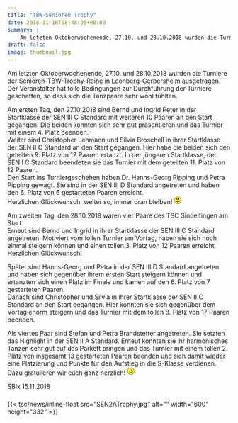 ```yaml
---
title: "TBW-Senioren Trophy"
date: 2018-11-16T08:48:00+00:00
summary: |
    Am letzten Oktoberwochenende, 27.10. und 28.10.2018 wurden die Turniere der Senioren-TBW-Trophy-Reihe in Leonberg-Gerbersheim ausgetragen.
draft: false
image: thumbnail.jpg
---
```


Am letzten Oktoberwochenende, 27.10. und 28.10.2018 wurden die Turniere der Senioren-TBW-Trophy-Reihe in Leonberg-Gerbersheim ausgetragen. Der Veranstalter hat tolle Bedingungen zur Durchführung der Turniere geschaffen, so dass sich die Tanzpaare sehr wohl fühlten.

Am ersten Tag, den 27.10.2018 sind Bernd und Ingrid Peter in der Startklasse der SEN III C Standard mit weiteren 10 Paaren an den Start gegangen. Die beiden konnten sich sehr gut präsentieren und das Turnier mit einem 4. Platz beenden.  
Weiter sind Christopher Lehmann und Silvia Broschell in ihrer Startklasse der SEN II C Standard an den Start gegangen. Hier habe die beiden sich den geteilten 9. Platz von 12 Paaren ertanzt. In der jüngeren Startklasse, der SEN I C Standard beendeten sie das Turnier mit dem geteilten 11. Platz von 12 Paaren.  
Den Start ins Turniergeschehen haben Dr. Hanns-Georg Pipping und Petra Pipping gewagt. Sie sind in der SEN III D Standard angetreten und haben den 6. Platz von 6 gestarteten Paaren erreicht.   
Herzlichen Glückwunsch, weiter so, immer dran bleiben! ![](smiley-smile.gif)

Am zweiten Tag, den 28.10.2018 waren vier Paare des TSC Sindelfingen am Start.   
Erneut sind Bernd und Ingrid in ihrer Startklasse der SEN III C Standard angetreten. Motiviert vom tollen Turnier am Vortag, haben sie sich noch einmal steigern können und einen tollen 3. Platz von 12 Paaren erreicht.  
Herzlichen Glückwunsch!

Später sind Hanns-Georg und Petra in der SEN III D Standard angetreten und haben sich gegenüber ihrem ersten Start steigern können und ertanzten sich einen Platz im Finale und kamen auf den 6. Platz von 7 gestarteten Paaren.   
Danach sind Christopher und Silvia in ihrer Startklasse der SEN II C Standard an den Start gegangen. Hier konnten sie sich gegenüber dem Vortag enorm steigern und das Turnier mit dem tollen 8. Platz von 17 Paaren beenden.

Als viertes Paar sind Stefan und Petra Brandstetter angetreten. Sie setzten das Highlight in der SEN II A Standard. Erneut konnten sie ihr harmonisches Tanzen sehr gut auf das Parkett bringen und das Turnier mit einem tollen 2. Platz von insgesamt 13 gestarteten Paaren beenden und sich damit wieder eine Platzierung und Punkte für den Aufstieg in die S-Klasse verdienen.   
Dazu gratulieren wir euch ganz herzlich! ![](smiley-smile.gif)

SBix 15.11.2018

### 

{{< tsc/news/inline-float src="SEN2ATrophy.jpg" alt="" width="600" height="332" >}}


